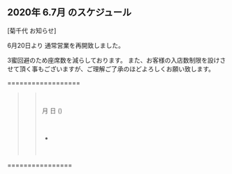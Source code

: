 
## 2020年 6.7月 のスケジュール
 

[菊千代 お知らせ]

6月20日より
通常営業を再開致しました。

3蜜回避のため座席数を減らしております。
また、お客様の入店数制限を設けさせて頂く事もございますが、ご理解ご了承のほどよろしくお願い致します。




==================

>>
>> <br/>
>>
>> 月 日 ()
>> 
>> <br/>
>>
>> - 
>>
>>
>> <br/>
>>
>>
>> 
>>
>>  
>>
>>
>>


 ================

